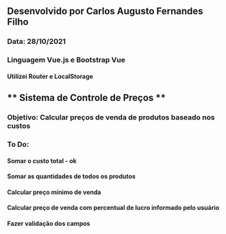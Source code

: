 ## Desenvolvido por Carlos Augusto Fernandes Filho
### Data: 28/10/2021

### Linguagem Vue.js e Bootstrap Vue
#### Utilizei Router e LocalStorage

## ** Sistema de Controle de Preços ** #

### Objetivo: Calcular preços de venda de produtos baseado nos custos

### To Do: 
#### Somar o custo total - ok
#### Somar as quantidades de todos os produtos
#### Calcular preço mínimo de venda
#### Calcular preço de venda com percentual de lucro informado pelo usuário
#### Fazer validação dos campos


